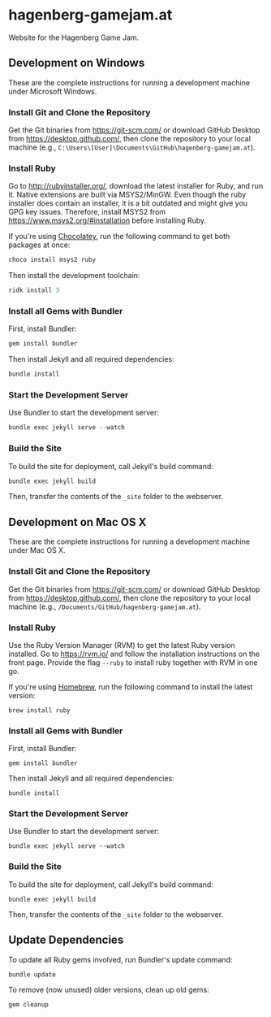 # hagenberg-gamejam.at

Website for the Hagenberg Game Jam.

## Development on Windows

These are the complete instructions for running a development machine under Microsoft Windows.

### Install Git and Clone the Repository

Get the Git binaries from <https://git-scm.com/> or download GitHub Desktop from <https://desktop.github.com/>, then clone the repository to your local machine (e.g., `C:\Users\[User]\Documents\GitHub\hagenberg-gamejam.at`).

### Install Ruby

Go to <http://rubyinstaller.org/>, download the latest installer for Ruby, and run it. Native extensions are built via MSYS2/MinGW. Even though the ruby installer does contain an installer, it is a bit outdated and might give you GPG key issues. Therefore, install MSYS2 from <https://www.msys2.org/#installation> before installing Ruby. 

If you're using [Chocolatey](https://chocolatey.org/), run the following command to get both packages at once:

```powershell
choco install msys2 ruby
```

Then install the development toolchain:
```powershell
ridk install 3
```

### Install all Gems with Bundler

First, install Bundler:
```powershell
gem install bundler
```

Then install Jekyll and all required dependencies:
```powershell
bundle install
```

### Start the Development Server

Use Bundler to start the development server:

```powershell
bundle exec jekyll serve --watch
```

### Build the Site

To build the site for deployment, call Jekyll's build command:

```powershell
bundle exec jekyll build
```

Then, transfer the contents of the `_site` folder to the webserver.

## Development on Mac OS X

These are the complete instructions for running a development machine under Mac OS X.

### Install Git and Clone the Repository

Get the Git binaries from <https://git-scm.com/> or download GitHub Desktop from <https://desktop.github.com/>, then clone the repository to your local machine (e.g., `/Documents/GitHub/hagenberg-gamejam.at`).

### Install Ruby

Use the Ruby Version Manager (RVM) to get the latest Ruby version installed. Go to <https://rvm.io/> and follow the installation instructions on the front page. Provide the flag `--ruby` to install ruby together with RVM in one go.

If you're using [Homebrew](https://brew.sh/), run the following command to install the latest version:

```shell
brew install ruby
```

### Install all Gems with Bundler

First, install Bundler:

```shell
gem install bundler
```

Then install Jekyll and all required dependencies:

```shell
bundle install
```

### Start the Development Server

Use Bundler to start the development server:

```shell
bundle exec jekyll serve --watch
```

### Build the Site

To build the site for deployment, call Jekyll's build command:

```shell
bundle exec jekyll build
```

Then, transfer the contents of the `_site` folder to the webserver.

## Update Dependencies

To update all Ruby gems involved, run Bundler's update command:

```shell
bundle update
```

To remove (now unused) older versions, clean up old gems:

```shell
gem cleanup
```

